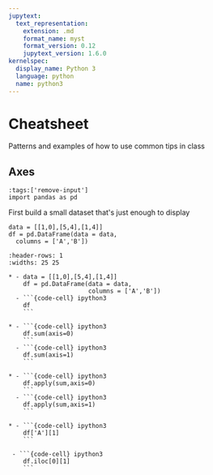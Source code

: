 ```yaml
---
jupytext:
  text_representation:
    extension: .md
    format_name: myst
    format_version: 0.12
    jupytext_version: 1.6.0
kernelspec:
  display_name: Python 3
  language: python
  name: python3
---
```


# Cheatsheet

Patterns and examples of how to use common tips in class

## Axes

```{code-cell} ipython3
:tags:['remove-input']
import pandas as pd
```

First build a small dataset that's just enough to display

```{code-cell} ipython3
data = [[1,0],[5,4],[1,4]]
df = pd.DataFrame(data = data,
  columns = ['A','B'])
```

``````{list-table}
:header-rows: 1
:widths: 25 25

* - data = [[1,0],[5,4],[1,4]]
    df = pd.DataFrame(data = data,
                      columns = ['A','B'])
  - ```{code-cell} ipython3
    df
    ```

* - ```{code-cell} ipython3
    df.sum(axis=0)
    ```
  - ```{code-cell} ipython3
    df.sum(axis=1)
    ```

* - ```{code-cell} ipython3
    df.apply(sum,axis=0)
    ```
  - ```{code-cell} ipython3
    df.apply(sum,axis=1)
    ```

* - ```{code-cell} ipython3
    df['A'][1]
    ```

 - ```{code-cell} ipython3
    df.iloc[0][1]
    ```
``````
